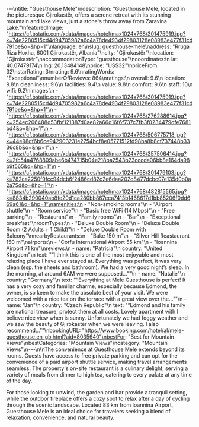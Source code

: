 ---\ntitle: "Guesthouse Mele"\ndescription: "Guesthouse Mele, located in the picturesque Gjirokastër, offers a serene retreat with its stunning mountain and lake views, just a stone's throw away from Zaravina Lake."\nfeaturedImage: "https://cf.bstatic.com/xdata/images/hotel/max1024x768/301475919.jpg?k=74e2280515cd4d94705982a6c4a78de4934f29803128e08983e477f31cd791be&o=&hp=1"\nlanguage: en\nslug: guesthouse-mele\naddress: "Rruga Riza Hoxha, 6001 Gjirokastër, Albania"\ncity: "Gjirokastër"\nlocation: "Gjirokastër"\naccommodationType: "guesthouse"\ncoordinates:\n  lat: 40.07479174\n  lng: 20.13484148\nprice: "US$32"\npriceFrom: 32\nstarRating: 3\nrating: 9.6\nratingWords: "Exceptional"\nnumberOfReviews: 864\nratings:\n  overall: 9.6\n  location: 9.8\n  cleanliness: 9.6\n  facilities: 9.4\n  value: 9.8\n  comfort: 9.6\n  staff: 10\n  wifi: 9.2\nimages:\n  - "https://cf.bstatic.com/xdata/images/hotel/max1024x768/301475919.jpg?k=74e2280515cd4d94705982a6c4a78de4934f29803128e08983e477f31cd791be&o=&hp=1"\n  - "https://cf.bstatic.com/xdata/images/hotel/max1024x768/276288614.jpg?k=254ec206488d53fbf121387d0ae82a66d16f6f737c7fb3f0234479dfe7681bd4&o=&hp=1"\n  - "https://cf.bstatic.com/xdata/images/hotel/max1024x768/506775718.jpg?k=44e98df6b6ce942903231e2754bcf8e05771512fd98ba8b8cf737448b3336c8b&o=&hp=1"\n  - "https://cf.bstatic.com/xdata/images/hotel/max1024x768/357506414.jpg?k=2fc54a4768809abe6b474715b04e218ba2543b23cccda06bb8e164da98b9f565&o=&hp=1"\n  - "https://cf.bstatic.com/xdata/images/hotel/max1024x768/301479103.jpg?k=782ca2250f9fcc94dcb6f2486cd82c2e6daa202d8477dcbc07e135d0b0a2a75d&o=&hp=1"\n  - "https://cf.bstatic.com/xdata/images/hotel/max1024x768/482815565.jpg?k=8834b290040ab8fe20d1ca280bb867eca7413b1468617d1bb85206f0dd669a61&o=&hp=1"\namenities:\n  - "Non-smoking rooms"\n  - "Airport shuttle"\n  - "Room service"\n  - "Basic free WiFi (14 Mbps)"\n  - "Free parking"\n  - "Restaurant"\n  - "Family rooms"\n  - "Bar"\n  - "Exceptional breakfast"\nroomTypes:\n  - "Deluxe Double Room"\n  - "Deluxe Double Room (2 Adults + 1 Child)"\n  - "Deluxe Double Room with Balcony"\nnearbyRestaurants:\n  - "Bake 150 m"\n  - "Silver Hill Reastaurant 150 m"\nairports:\n  - "Corfu International Airport 55 km"\n  - "Ioannina Airport 71 km"\nreviews:\n  - name: "Patricia"\n    country: "United Kingdom"\n    text: "“I think this is one of the most enjoyable and most relaxing place I have ever stayed at. Everything was perfect, it was very clean (esp. the sheets and bathroom). We had a very good night’s sleep. In the morning, at around 6AM we were supposed...”"\n  - name: "Natalie"\n    country: "Germany"\n    text: "“Everything at Mele Guesthouse is perfect! It has a very cozy and familiar charme, especially because Edmond, the owner, is so keen to make the absolute best of your visit. We were welcomed with a nice tea on the terrace with a great view over the...”"\n  - name: "Jan"\n    country: "Czech Republic"\n    text: "“Edmond and his family are national treasure, protect them at all costs.
Lovely apartment with I believe nice view when is sunny. Unfortunately we had foggy weather and we saw the beauty of Gjirokaster when we were leaving.
I also recommend...”"\nbookingURL: "https://www.booking.com/hotel/al/mele-guesthouse.en-gb.html?aid=8035640"\nbestFor: "Best for Mountain Views"\nbestCategories: "Mountain Views"\ncategory: "Mountain Views"\n---\n\nThe convenience at Guesthouse Mele extends beyond its rooms. Guests have access to free private parking and can opt for the convenience of a paid airport shuttle service, making travel arrangements seamless. The property's on-site restaurant is a culinary delight, serving a variety of meals from dinner to high tea, catering to every palate at any time of the day.

For those looking to unwind, the garden and bar provide a tranquil setting, while the outdoor fireplace offers a cozy spot to relax after a day of cycling through the scenic landscape. Located 83 km from Ioannina Airport, Guesthouse Mele is an ideal choice for travelers seeking a blend of relaxation, convenience, and natural beauty.